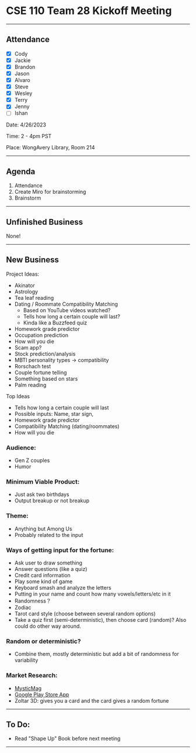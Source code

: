 # CSE 110 Team 28 Kickoff Meeting

---

## Attendance
- [x] Cody
- [x] Jackie
- [x] Brandon
- [x] Jason
- [x] Alvaro
- [x] Steve
- [x] Wesley
- [x] Terry
- [x] Jenny
- [ ] Ishan

Date: 4/26/2023

Time: 2 - 4pm PST

Place: WongAvery Library, Room 214

---
## Agenda
1. Attendance
2. Create Miro for brainstorming
3. Brainstorm

---

## Unfinished Business

None!

---

## New Business


Project Ideas:
- Akinator
- Astrology
- Tea leaf reading
- Dating / Roommate Compatibility Matching
  - Based on YouTube videos watched?
  - Tells how long a certain couple will last?
  - Kinda like a Buzzfeed quiz
- Homework grade predictor
- Occupation prediction
- How will you die
- Scam app?
- Stock prediction/analysis
- MBTI personality types -> compatibility
- Rorschach test
- Couple fortune telling
- Something based on stars
- Palm reading

Top Ideas
- Tells how long a certain couple will last
- Possible inputs: Name, star sign, 
- Homework grade predictor
- Compatibility Matching (dating/roommates)
- How will you die


### Audience:
- Gen Z couples
- Humor

### Minimum Viable Product:
- Just ask two birthdays
- Output breakup or not breakup

### Theme:
- Anything but Among Us
- Probably related to the input

### Ways of getting input for the fortune:
- Ask user to draw something
- Answer questions (like a quiz)
- Credit card information
- Play some kind of game
- Keyboard smash and analyze the letters
- Putting in your name and count how many vowels/letters/etc in it
- Randomness？
- Zodiac
- Tarot card style (choose between several random options)
- Take a quiz first (semi-deterministic), then choose card (random)? Also could do other way around.

### Random or deterministic?
- Combine them, mostly deterministic but add a bit of randomness for variability

### Market Research:
- [MysticMag](https://www.mysticmag.com/psychic-reading/free-psychic-apps-that-are-actually-free/#:~:text=The%20Best%20Free%20Psychic%20Reading%20Apps%20in%202023,%E2%80%94%20Receive%20Instant%20Guidance%20With%20One%20Click%20)
- [Google Play Store App](https://play.google.com/store/apps/details?id=com.fortune.teller.en&hl=en_US&gl=US)
- Zoltar 3D: gives you a card and the card gives a random fortune

---

## To Do:
- Read "Shape Up" Book before next meeting

---

